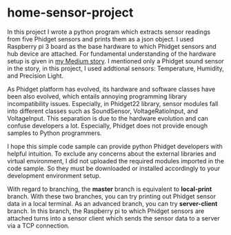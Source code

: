 # home-sensor-project
In this project I wrote a python program which extracts sensor readings from five Phidget sensors and prints them as a json object. I used Raspberry pi 3 board as the base hardware to which Phidget sensors and hub device are attached. For fundamental understanding of the hardware setup is given in <a href="https://medium.com/@heesuk.chad.son/diy-iot-project-in-python-raspberry-pi-phidget-sensor-7c3c8965a817">my Medium story</a>. I mentioned only a Phidget sound sensor in the story, in this project, I used addtional sensors: Temperature, Humidity, and Precision Light. 

As Phidget platform has evolved, its hardware and software classes have been also evolved, which entails annoying programming library incompatibility issues. Especially, in Phidget22 library, sensor modules fall into different classes such as SoundSensor, VoltageRatioInput, and VoltageInput. This separation is due to the hardware evolution and can confuse developers a lot. Especially, Phidget does not provide enough samples to Python programmers.

I hope this simple code sample can provide python Phidget developers with helpful intuition. To exclude any concerns about the external libraries and virtual environment, I did not uploaded the required modules imported in the code sample. So they must be downloaded or installed accordingly to your development environment setup. 

With regard to branching, the **master** branch is equivalent to **local-print** branch. With these two branches, you can try printing out Phidget sensor data in a local terminal. As an advanced branch, you can try **server-client** branch. In this branch, the Raspberry pi to which Phidget sensors are attached turns into a sensor client which sends the sensor data to a server via a TCP connection. 
